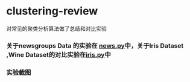 # clustering-review
对常见的聚类分析算法做了总结和对比实验
### 关于newsgroups Data 的实验在 [news.py](news.py)中，关于Iris Dataset ,Wine Dataset的对比实验在[iris.py](iris.py)中
### 实验截图
  
  

